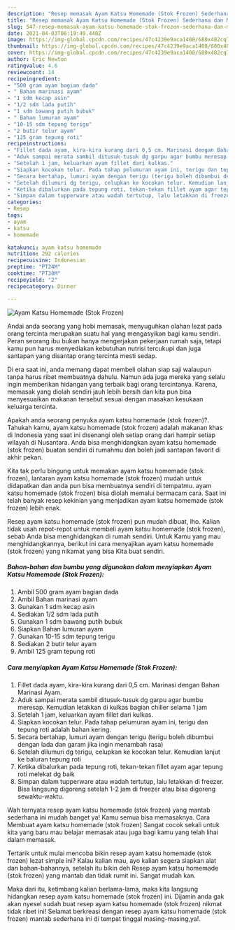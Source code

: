 ```yaml
---
description: "Resep memasak Ayam Katsu Homemade (Stok Frozen) Sederhana dan Mudah Dibuat"
title: "Resep memasak Ayam Katsu Homemade (Stok Frozen) Sederhana dan Mudah Dibuat"
slug: 547-resep-memasak-ayam-katsu-homemade-stok-frozen-sederhana-dan-mudah-dibuat
date: 2021-04-03T06:19:49.440Z
image: https://img-global.cpcdn.com/recipes/47c4239e9aca1408/680x482cq70/ayam-katsu-homemade-stok-frozen-foto-resep-utama.jpg
thumbnail: https://img-global.cpcdn.com/recipes/47c4239e9aca1408/680x482cq70/ayam-katsu-homemade-stok-frozen-foto-resep-utama.jpg
cover: https://img-global.cpcdn.com/recipes/47c4239e9aca1408/680x482cq70/ayam-katsu-homemade-stok-frozen-foto-resep-utama.jpg
author: Eric Newton
ratingvalue: 4.6
reviewcount: 14
recipeingredient:
- "500 gram ayam bagian dada"
- " Bahan marinasi ayam"
- "1 sdm kecap asin"
- "1/2 sdm lada putih"
- "1 sdm bawang putih bubuk"
- " Bahan lumuran ayam"
- "10-15 sdm tepung terigu"
- "2 butir telur ayam"
- "125 gram tepung roti"
recipeinstructions:
- "Fillet dada ayam, kira-kira kurang dari 0,5 cm. Marinasi dengan Bahan Marinasi Ayam."
- "Aduk sampai merata sambil ditusuk-tusuk dg garpu agar bumbu meresap. Kemudian letakkan di kulkas bagian chiller selama 1 jam"
- "Setelah 1 jam, keluarkan ayam fillet dari kulkas."
- "Siapkan kocokan telur. Pada tahap pelumuran ayam ini, terigu dan tepung roti adalah bahan kering."
- "Secara bertahap, lumuri ayam dengan terigu (terigu boleh dibumbui dengan lada dan garam jika ingin menambah rasa)"
- "Setelah dilumuri dg terigu, celupkan ke kocokan telur. Kemudian lanjut ke baluran tepung roti"
- "Ketika dibalurkan pada tepung roti, tekan-tekan fillet ayam agar tepung roti melekat dg baik"
- "Simpan dalam tupperware atau wadah tertutup, lalu letakkan di freezer. Bisa langsung digoreng setelah 1-2 jam di freezer atau bisa digoreng sewaktu-waktu."
categories:
- Resep
tags:
- ayam
- katsu
- homemade

katakunci: ayam katsu homemade 
nutrition: 292 calories
recipecuisine: Indonesian
preptime: "PT24M"
cooktime: "PT38M"
recipeyield: "2"
recipecategory: Dinner

---
```



![Ayam Katsu Homemade (Stok Frozen)](https://img-global.cpcdn.com/recipes/47c4239e9aca1408/680x482cq70/ayam-katsu-homemade-stok-frozen-foto-resep-utama.jpg)

Andai anda seorang yang hobi memasak, menyuguhkan olahan lezat pada orang tercinta merupakan suatu hal yang mengasyikan bagi kamu sendiri. Peran seorang ibu bukan hanya mengerjakan pekerjaan rumah saja, tetapi kamu pun harus menyediakan kebutuhan nutrisi tercukupi dan juga santapan yang disantap orang tercinta mesti sedap.

Di era  saat ini, anda memang dapat membeli olahan siap saji walaupun tanpa harus ribet membuatnya dahulu. Namun ada juga mereka yang selalu ingin memberikan hidangan yang terbaik bagi orang tercintanya. Karena, memasak yang diolah sendiri jauh lebih bersih dan kita pun bisa menyesuaikan makanan tersebut sesuai dengan masakan kesukaan keluarga tercinta. 



Apakah anda seorang penyuka ayam katsu homemade (stok frozen)?. Tahukah kamu, ayam katsu homemade (stok frozen) adalah makanan khas di Indonesia yang saat ini disenangi oleh setiap orang dari hampir setiap wilayah di Nusantara. Anda bisa menghidangkan ayam katsu homemade (stok frozen) buatan sendiri di rumahmu dan boleh jadi santapan favorit di akhir pekan.

Kita tak perlu bingung untuk memakan ayam katsu homemade (stok frozen), lantaran ayam katsu homemade (stok frozen) mudah untuk didapatkan dan anda pun bisa membuatnya sendiri di tempatmu. ayam katsu homemade (stok frozen) bisa diolah memalui bermacam cara. Saat ini telah banyak resep kekinian yang menjadikan ayam katsu homemade (stok frozen) lebih enak.

Resep ayam katsu homemade (stok frozen) pun mudah dibuat, lho. Kalian tidak usah repot-repot untuk membeli ayam katsu homemade (stok frozen), sebab Anda bisa menghidangkan di rumah sendiri. Untuk Kamu yang mau menghidangkannya, berikut ini cara menyajikan ayam katsu homemade (stok frozen) yang nikamat yang bisa Kita buat sendiri.

<!--inarticleads1-->

##### Bahan-bahan dan bumbu yang digunakan dalam menyiapkan Ayam Katsu Homemade (Stok Frozen):

1. Ambil 500 gram ayam bagian dada
1. Ambil  Bahan marinasi ayam
1. Gunakan 1 sdm kecap asin
1. Sediakan 1/2 sdm lada putih
1. Gunakan 1 sdm bawang putih bubuk
1. Siapkan  Bahan lumuran ayam
1. Gunakan 10-15 sdm tepung terigu
1. Sediakan 2 butir telur ayam
1. Ambil 125 gram tepung roti




<!--inarticleads2-->

##### Cara menyiapkan Ayam Katsu Homemade (Stok Frozen):

1. Fillet dada ayam, kira-kira kurang dari 0,5 cm. Marinasi dengan Bahan Marinasi Ayam.
1. Aduk sampai merata sambil ditusuk-tusuk dg garpu agar bumbu meresap. Kemudian letakkan di kulkas bagian chiller selama 1 jam
1. Setelah 1 jam, keluarkan ayam fillet dari kulkas.
1. Siapkan kocokan telur. Pada tahap pelumuran ayam ini, terigu dan tepung roti adalah bahan kering.
1. Secara bertahap, lumuri ayam dengan terigu (terigu boleh dibumbui dengan lada dan garam jika ingin menambah rasa)
1. Setelah dilumuri dg terigu, celupkan ke kocokan telur. Kemudian lanjut ke baluran tepung roti
1. Ketika dibalurkan pada tepung roti, tekan-tekan fillet ayam agar tepung roti melekat dg baik
1. Simpan dalam tupperware atau wadah tertutup, lalu letakkan di freezer. Bisa langsung digoreng setelah 1-2 jam di freezer atau bisa digoreng sewaktu-waktu.




Wah ternyata resep ayam katsu homemade (stok frozen) yang mantab sederhana ini mudah banget ya! Kamu semua bisa memasaknya. Cara Membuat ayam katsu homemade (stok frozen) Sangat cocok sekali untuk kita yang baru mau belajar memasak atau juga bagi kamu yang telah lihai dalam memasak.

Tertarik untuk mulai mencoba bikin resep ayam katsu homemade (stok frozen) lezat simple ini? Kalau kalian mau, ayo kalian segera siapkan alat dan bahan-bahannya, setelah itu bikin deh Resep ayam katsu homemade (stok frozen) yang mantab dan tidak rumit ini. Sangat mudah kan. 

Maka dari itu, ketimbang kalian berlama-lama, maka kita langsung hidangkan resep ayam katsu homemade (stok frozen) ini. Dijamin anda gak akan nyesel sudah buat resep ayam katsu homemade (stok frozen) nikmat tidak ribet ini! Selamat berkreasi dengan resep ayam katsu homemade (stok frozen) mantab sederhana ini di tempat tinggal masing-masing,ya!.

